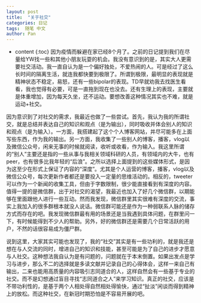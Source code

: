 ```yaml
---
layout: post
title:  "关于社交"
categories: 日记
tags:  随笔 中文
author: Pan
---
```


* content
{:toc}
因为疫情而躲避在家已经8个月了。之前的日记提到我们在尽量给YW找一些和其他小朋友玩耍的机会。我没有意识到的是，其实大人更需要社交活动。我一直自认为是一个偏好独处，不爱热闹的人。可是经过了这么长时间的隔离生活，就连我都快要到极限了。所谓到极限，最明显的表现就是精神状态不稳定，易怒，还有一些bipolar的表现。TD早就劝我去找医生看看，我也觉得有必要，可是一直拖到现在也没去。还有生理上的表现，主要就是体重增加，因为每天久坐，还不运动。要想改善这种情况其实也不难，就是运动+社交。



因为意识到了对社交的需求，我最近也做了一些尝试。首先，我认为我的所谓社交，就是总结并表达自己的知识和观点（是为输出），同时吸收并体会别人的知识和观点（是为输入）。一方面，我搭建起了这个个人博客网站，并尽可能多在上面写些东西，作为我的输出。另一方面，我收集了一些别人的博客，播客，vlog以及微信公众号，闲来无事的时候就阅读，收听或收看，作为输入。我这里所谓的“别人”主要还是指的一些从事与我相关领域科研的人员，有领域内的大牛，也有peer，也有很多比我年轻的“后浪”。之所以选择上面提到的这些媒体形式，是因为这至少在形式上保证了内容的“深度”。尤其是个人运营的博客，播客，vlog以及微信公众号，每次更新作者都还是要投入一定量的思维活动的。相反的，tweeter可以作为一个新闻的收集工具，但由于字数限制，很少能直接看到有深度的内容。值得一提的是微信群，出于对社交的渴望，我最近也加入了好几个微信群，以期能够在里面跟他人进行一些互动。然而我发现，微信群里其实很难有深度的交流，事实上我加入的很多群根本就没人说话。微信群可能还是作为一种弱联系人脉的储存方式而存在的吧。我发现微信群最有用的场景还是当我遇到具体问题，在群里问一下，有时候能得到不少人的帮助。另外，好的微信群还是需要几个日常活跃的用户，不然的话很容易成为僵尸群。

说到这里，大家其实可能也发现了，我的“社交”其实是有一些功利的，就是我还是想在与人交流的同时，增进自己的知识和技能，甚至可能是为了自己的进步才愿意与人社交。这种想法我自认为是有问题的，问题就在于本末倒置。如果出发点是学习与进步，那么不二的选择就是多读文献并记录自己的心得体会，这样一来自己有输出，二来也能用高质量的内容吸引志同道合的人，这样自然会有一些基于专业的社交。而不是幻想通过盲目寻找“志同道合之人”来学习知识。真正的社交，应该是不带功利性的，是基于两个人相处得自然相处得愉快，通过“扯淡”闲谈而得到精神上的放松。而这种社交，在新冠时期恐怕是不容易开展的吧。